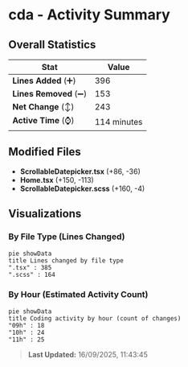 # cda - Activity Summary 

## Overall Statistics

| Stat                   | Value                                                             |
| ---------------------- | ----------------------------------------------------------------- |
| **Lines Added** (➕)   | 396                                          |
| **Lines Removed** (➖) | 153                                        |
| **Net Change** (↕)    | 243                |
| **Active Time** (⌚)   | 114 minutes |


## Modified Files
- **ScrollableDatepicker.tsx** (+86, -36)
- **Home.tsx** (+150, -113)
- **ScrollableDatepicker.scss** (+160, -4)

## Visualizations

### By File Type (Lines Changed)

```mermaid
pie showData
title Lines changed by file type
".tsx" : 385
".scss" : 164
```

### By Hour (Estimated Activity Count)

```mermaid
pie showData
title Coding activity by hour (count of changes)
"09h" : 18
"10h" : 24
"11h" : 25
```


> **Last Updated:** 16/09/2025, 11:43:45